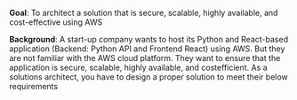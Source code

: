 **Goal**:
To architect a solution that is secure, scalable, highly available, and cost-effective using AWS

**Background**:
A start-up company wants to host its Python and React-based application (Backend: Python
API and Frontend React) using AWS. But they are not familiar with the AWS cloud platform.
They want to ensure that the application is secure, scalable, highly available, and costefficient. As a solutions architect, you have to design a proper solution to meet their below
requirements
